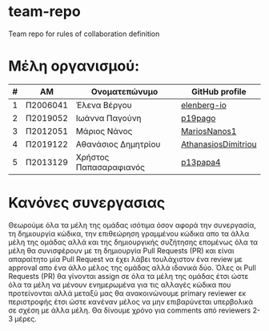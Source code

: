 # team-repo
Team repo for rules of collaboration definition

# Μέλη οργανισμού:
| # | ΑΜ | Ονοματεπώνυμο | GitHub profile |
| -- | -- | -- | -- |
| 1 | Π2006041 | Έλενα Βέργου | [elenberg-io](https://github.com/elenberg-io) |
| 2 | Π2019052 | Ιωάννα Παγούνη | [p19pago](https://github.com/p19pago) |
| 3 | Π2012051 | Μάριος Νάνος | [MariosNanos1](https://github.com/MariosNanos1) |
| 4 | Π2019122 | Αθανάσιος Δημητρίου | [AthanasiosDimitriou](https://github.com/AthanasiosDimitriou) |
| 5 | Π2013129 | Χρήστος Παπασαραφιανός | [p13papa4](https://github.com/p13papa4) |

# Κανόνες συνεργασιας
Θεωρούμε όλα τα μέλη της ομάδας ισότιμα όσον αφορά την συνεργασία, τη δημιουργία κώδικα, την επιθεώρηση γραμμένου κώδικα απο τα άλλα μέλη της ομάδας αλλά και της δημιουργικής συζήτησης επομένως όλα τα μέλη θα συνισφέρουν με τη δημιουργία Pull Requests (PR) και είναι απαραίτητο μία Pull Request να έχει λάβει τουλάχιστον ένα review με approval απο ένα άλλο μέλος της ομάδας αλλά ιδανικά δύο. Όλες οι Pull Requests (PR) θα γίνονται assign σε όλα τα μέλη της ομάδας έτσι ώστε όλα τα μέλη να μένουν ενημερωμένα για τις αλλαγές κώδικα που προτείνονται αλλά μεταξύ μας θα ανακοινώνουμε primary reviewer εκ περιστροφής έτσι ώστε κανέναν μέλος να μην επιβαρύνεται υπερβολικά σε σχέση με άλλα μέλη. Θα δίνουμε χρόνο για comments από reviewers 2-3 μέρες.
